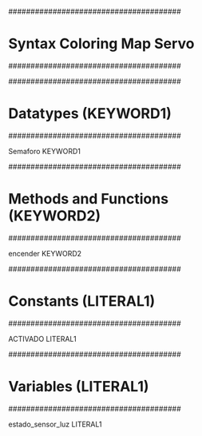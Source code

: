 #######################################
# Syntax Coloring Map Servo
#######################################

#######################################
# Datatypes (KEYWORD1)
#######################################

Semaforo	KEYWORD1

#######################################
# Methods and Functions (KEYWORD2)
#######################################

encender	KEYWORD2

#######################################
# Constants (LITERAL1)
#######################################

ACTIVADO	LITERAL1

#######################################
# Variables (LITERAL1)
#######################################

estado_sensor_luz	LITERAL1